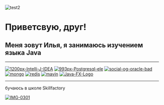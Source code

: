 ![test2](https://media.giphy.com/media/Ss5zpSaKfhj2v04DpQ/giphy.gif?cid=ecf05e47gzbk14bfkz5oh76o5m8z48hih2vuvwt2i5r8ah4d&rid=giphy.gif&ct=g) 





# Приветсвую, друг!
## Меня зовут Илья, я занимаюсь изучением языка Java

_____________



<a href="https://imgbb.com/"><img src="https://i.ibb.co/k2WTP8k/1200px-Intelli-J-IDEA.webp" alt="1200px-Intelli-J-IDEA" border="0"></a>
<a href="https://imgbb.com/"><img src="https://i.ibb.co/P1fqqmr/993px-Postgresql-ele.webp" alt="993px-Postgresql-ele" border="0"></a>
<a href="https://imgbb.com/"><img src="https://i.ibb.co/KN1ZjP5/social-og-oracle-bad.webp" alt="social-og-oracle-bad" border="0"></a>
<a href="https://imgbb.com/"><img src="https://i.ibb.co/PN71n0x/mongo.webp" alt="mongo" border="0"></a>
<a href="https://imgbb.com/"><img src="https://i.ibb.co/9rjhccT/redis.webp" alt="redis" border="0"></a>
<a href="https://imgbb.com/"><img src="https://i.ibb.co/BTxqfC4/mavin.webp" alt="mavin" border="0"></a>
<a href="https://ibb.co/YW4FGKf"><img src="https://i.ibb.co/YW4FGKf/Java-FX-Logo.webp" alt="Java-FX-Logo" border="0"></a>

_______
бучаюсь в школе Skillfactory

<a href="https://t.me/voink0v"><img src="https://i.ibb.co/N1rGX4k/IMG-0301.jpg" alt="IMG-0301" border="0"></a>









            
      
